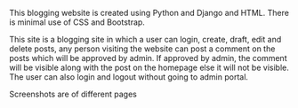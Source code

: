 This blogging website is created using Python and Django and HTML. There is minimal use of CSS and Bootstrap.

This site is a blogging site in which a user can login, create, draft, edit and delete posts, any person visiting the website can post a comment on the posts which will be approved by admin. If approved by admin, the comment will be visible along with the post on the homepage else it will not be visible. The user can also login and logout without going to admin portal.

Screenshots are of different pages
